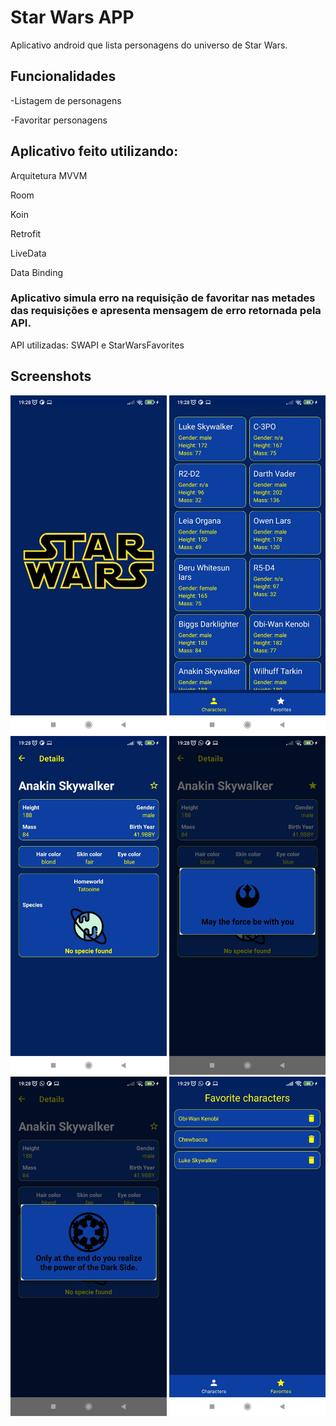 # Star Wars APP

Aplicativo android que lista personagens do universo de Star Wars.

## Funcionalidades
<p>-Listagem de personagens</p>
<p>-Favoritar personagens</p>

## Aplicativo feito utilizando:
<p>Arquitetura MVVM</p>
<p>Room</p>
<p>Koin</p>
<p>Retrofit</p>
<p>LiveData</p>
<p>Data Binding</p>


### Aplicativo simula erro na requisição de favoritar nas metades das requisições e apresenta mensagem de erro retornada pela API.

API utilizadas: SWAPI e StarWarsFavorites

## Screenshots
 <img src="https://github.com/Matheus-Silas97/StarWars_APP/blob/master/prints/1.jpeg" width="250" />
 <img src="https://github.com/Matheus-Silas97/StarWars_APP/blob/master/prints/2.jpeg" width="250" />
  <img src="https://github.com/Matheus-Silas97/StarWars_APP/blob/master/prints/3.jpeg" width="250" />
   <img src="https://github.com/Matheus-Silas97/StarWars_APP/blob/master/prints/4.jpeg" width="250" />
    <img src="https://github.com/Matheus-Silas97/StarWars_APP/blob/master/prints/5.jpeg" width="250" />
     <img src="https://github.com/Matheus-Silas97/StarWars_APP/blob/master/prints/6.jpeg" width="250" />
   
      

